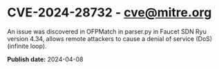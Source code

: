 # CVE-2024-28732 - cve@mitre.org

An issue was discovered in OFPMatch in parser.py in Faucet SDN Ryu version 4.34, allows remote attackers to cause a denial of service (DoS) (infinite loop).

**Publish date:** 2024-04-08
